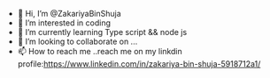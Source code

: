 - 👋 Hi, I’m @ZakariyaBinShuja
- 👀 I’m interested in coding
- 🌱 I’m currently learning Type script && node js
- 💞️ I’m looking to collaborate on ...
- 📫 How to reach me ..reach me on my linkdin profile:https://www.linkedin.com/in/zakariya-bin-shuja-5918712a1/

<!---
ZakariyaBinShuja/ZakariyaBinShuja is a ✨ special ✨ repository because its `README.md` (this file) appears on your GitHub profile.
You can click the Preview link to take a look at your changes.
--->
